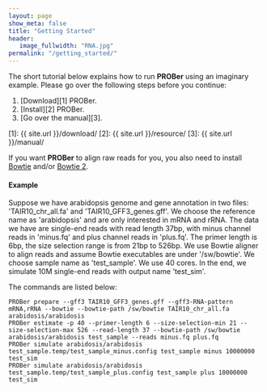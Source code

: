 ```yaml
---
layout: page
show_meta: false
title: "Getting Started"
header:
   image_fullwidth: "RNA.jpg"
permalink: "/getting_started/"
---
```


The short tutorial below explains how to run __PROBer__ using an imaginary example. Please go over the following steps before you continue:

1. [Download][1] PROBer.
2. [Install][2] PROBer. 
3. [Go over the manual][3].

[1]: {{ site.url }}/download/
[2]: {{ site.url }}/resource/
[3]: {{ site.url }}/manual/

If you want __PROBer__ to align raw reads for you, you also need to install [Bowtie](http://bowtie-bio.sourceforge.net/index.shtml) and/or [Bowtie 2](http://bowtie-bio.sourceforge.net/bowtie2/index.shtml).  

#### Example

Suppose we have arabidopsis genome and gene annotation in two files:
'TAIR10_chr_all.fa' and 'TAIR10_GFF3_genes.gff'. We choose the
reference name as 'arabidopsis' and are only interested in mRNA and
rRNA. The data we have are single-end reads with read length 37bp,
with minus channel reads in 'minus.fq' and plus channel reads in
'plus.fq'. The primer length is 6bp, the size selection range is from
21bp to 526bp. We use Bowtie aligner to align reads and assume Bowtie
executables are under '/sw/bowtie'. We choose sample name as
'test_sample'. We use 40 cores. In the end, we simulate 10M single-end
reads with output name 'test_sim'.

The commands are listed below:

~~~
PROBer prepare --gff3 TAIR10_GFF3_genes.gff --gff3-RNA-pattern mRNA,rRNA --bowtie --bowtie-path /sw/bowtie TAIR10_chr_all.fa arabidosis/arabidosis
PROBer estimate -p 40 --primer-length 6 --size-selection-min 21 --size-selection-max 526 --read-length 37 --bowtie-path /sw/bowtie arabidosis/arabidosis test_sample --reads minus.fq plus.fq
PROBer simulate arabidosis/arabidosis test_sample.temp/test_sample_minus.config test_sample minus 10000000 test_sim
PROBer simulate arabidosis/arabidosis test_sample.temp/test_sample_plus.config test_sample plus 10000000 test_sim
~~~

